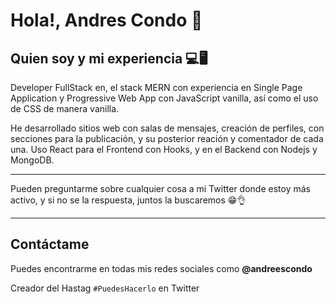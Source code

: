 # Hola!, Andres Condo 👋

## Quien soy y mi experiencia 💻🖥
Developer FullStack en, el stack MERN con experiencia en Single Page Application y Progressive Web App con JavaScript vanilla, así como el uso de CSS de manera vanilla.

He desarrollado sitios web con salas de mensajes, creación de perfiles, con secciones para la publicación, y su posterior reación y comentador de cada una. Uso React para el Frontend con Hooks, y en el Backend con Nodejs y MongoDB.


---


Pueden preguntarme sobre cualquier cosa a mi Twitter donde estoy más activo, y si no se la respuesta, juntos la buscaremos 😁👌


---

## Contáctame
Puedes encontrarme en todas mis redes sociales como **@andreescondo**

Creador del Hastag ``#PuedesHacerlo``  en Twitter

<!--
**andrescondo/andrescondo** is a ✨ _special_ ✨ repository because its `README.md` (this file) appears on your GitHub profile.

Here are some ideas to get you started:

- 🔭 I’m currently working on ...
- 🌱 I’m currently learning ...
- 👯 I’m looking to collaborate on ...
- 🤔 I’m looking for help with ...
- 💬 Ask me about ...
- 📫 How to reach me: ...
- 😄 Pronouns: ...
- ⚡ Fun fact: ...
-->
